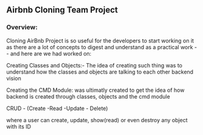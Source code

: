 Airbnb Cloning Team Project
-----------------------------
### Overview:
Cloning AirBnb Project is so useful for the developers to start working on it as there are a lot of concepts to digest and understand as a practical work -- and here are we had worked on: 

Creating Classes and Objects:- 
The idea of creating such thing was to understand how the classes and objects are talking to each other backend vision 

Creating the CMD Module: 
was ultimatly created to get the idea of how backend is created through classes, objects and the cmd module 

CRUD - (Create -Read -Update - Delete)

where a user can create, update, show(read) or even destroy any object with its ID 


